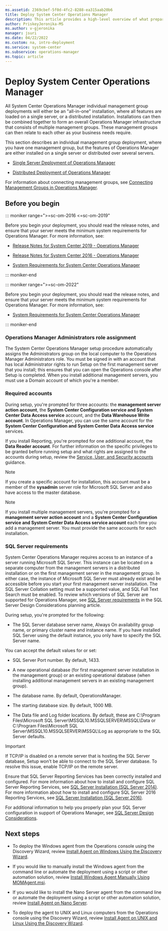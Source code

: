 ```yaml
---
ms.assetid: 2369cbef-5f0d-4fc2-8288-ea315aab20b6
title: Deploy System Center Operations Manager
description: This article provides a high-level overview of what preparations you should make before deploying Operations Manager.
author: PriskeyJeronika-MS
ms.author: v-gjeronika
manager: jsuri
ms.date: 04/22/2022
ms.custom: na, intro-deployment
ms.service: system-center
ms.subservice: operations-manager
ms.topic: article
---
```


# Deploy System Center Operations Manager



All System Center Operations Manager individual management group deployments will either be an "all-in-one" installation, where all features are loaded on a single server, or a distributed installation. Installations can then be combined together to form an overall Operations Manager infrastructure that consists of multiple management groups. These management groups can then relate to each other as your business needs require.

This section describes an individual management group deployment, where you have one management group, but the features of Operations Manager are either installed on a single server or distributed over several servers.

- [Single Server Deployment of Operations Manager](deploy-single-server.md)

- [Distributed Deployment of Operations Manager](deploy-distributed-deployment.md)

For information about connecting management groups, see [Connecting Management Groups in Operations Manager](manage-connecting-mgmtgroups.md).

## Before you begin

::: moniker range=">=sc-om-2016 <=sc-om-2019"

Before you begin your deployment, you should read the release notes, and ensure that your server meets the minimum system requirements for Operations Manager. For more information, see:

- [Release Notes for System Center 2019 - Operations Manager](./release-notes-om.md?preserve-view=true&view=sc-om-2019)

-   [Release Notes for System Center 2016 - Operations Manager](./release-notes-om.md?preserve-view=true&view=sc-om-2016)

- [System Requirements for System Center Operations Manager](./system-requirements.md)

::: moniker-end

::: moniker range=">=sc-om-2022"

Before you begin your deployment, you should read the release notes, and ensure that your server meets the minimum system requirements for Operations Manager. For more information, see:

- [System Requirements for System Center Operations Manager](./system-requirements.md)

::: moniker-end

### Operations Manager Administrators role assignment

The System Center Operations Manager setup procedure automatically assigns the Administrators group on the local computer to the Operations Manager Administrators role. You must be signed in with an account that has local Administrator rights to run Setup on the first management server that you install; this ensures that you can open the Operations console after Setup is completed. When you install additional management servers, you must use a Domain account of which you're a member.

### Required accounts

During setup, you're prompted for three accounts: the **management server action account**,  the **System Center Configuration service and System Center Data Access service** account, and the **Data Warehouse Write account**. In Operations Manager, you can use the same account for the **System Center Configuration and System Center Data Access service** services.

If you install Reporting, you're prompted for one additional account, the **Data Reader account**. For further information on the specific privileges to be granted before running setup and what rights are assigned to the accounts during setup, review the [Service, User, and Security accounts](plan-security-accounts.md) guidance.  

> [!NOTE]
> If you create a specific account for installation, this account must be a member of the **sysadmin** server role for Microsoft SQL Server and also have access to the master database.

> [!NOTE]
> If you install multiple management servers, you're prompted for a **management server action account** and a **System Center Configuration service and System Center Data Access service account** each time you add a management server. You must provide the same accounts for each installation.

### SQL Server requirements

System Center Operations Manager requires access to an instance of a server running Microsoft SQL Server. This instance can be located on a separate computer from the management servers in a distributed installation or on the first management server in the management group. In either case, the instance of Microsoft SQL Server must already exist and be accessible before you start your first management server installation. The SQL Server Collation setting must be a supported value, and SQL Full Text Search must be enabled.  To review which versions of SQL Server are supported for Operations Manager, see [SQL Server requirements](plan-sqlserver-design.md#sql-server-requirements) in the SQL Server Design Considerations planning article.

During setup, you're prompted for the following:

- The SQL Server database server name, Always On availability group name, or primary cluster name and instance name. If you have installed SQL Server using the default instance, you only have to specify the SQL Server name.  

You can accept the default values for or set:

- SQL Server Port number. By default, 1433.

- A new operational database (for first management server installation in the management group) or an existing operational database (when installing additional management servers in an existing management group).

- The database name. By default, OperationsManager.

- The starting database size. By default, 1000 MB.

- The Data file and Log folder locations. By default, these are C:\Program Files\Microsoft SQL Server\MSSQL10.MSSQLSERVER\MSSQL\Data or C:\Program Files\Microsoft SQL Server\MSSQL10.MSSQLSERVER\MSSQL\Log as appropriate to the SQL Server defaults.

> [!IMPORTANT]
> If TCP/IP is disabled on a remote server that is hosting the SQL Server database, Setup won't be able to connect to the SQL Server database. To resolve this issue, enable TCP/IP on the remote server.

Ensure that SQL Server Reporting Services has been correctly installed and configured. For more information about how to install and configure SQL Server Reporting Services, see [SQL Server Installation (SQL Server 2014)](/sql/reporting-services/install-windows/install-reporting-services-native-mode-report-server?viewFallbackFrom=sql-server-2014). For more information about how to install and configure SQL Server 2016 Reporting Services, see [SQL Server Installation (SQL Server 2016)](/sql/reporting-services/install-windows/install-reporting-services-native-mode-report-server).

For additional information to help you properly plan your SQL Server configuration in support of Operations Manager, see [SQL Server Design Considerations](plan-sqlserver-design.md).  

## Next steps

- To deploy the Windows agent from the Operations console using the Discovery Wizard, review [Install Agent on Windows Using the Discovery Wizard](~/scom/manage-deploy-windows-agent-console.md).

- If you would like to manually install the Windows agent from the command line or automate the deployment using a script or other automation solution, review [Install Windows Agent Manually Using MOMAgent.msi](~/scom/manage-deploy-windows-agent-manually.md).

- If you would like to install the Nano Server agent from the command line or automate the deployment using a script or other automation solution, review [Install Agent on Nano Server](manage-deploy-windows-agent-nano.md).

- To deploy the agent to UNIX and Linux computers from the Operations console using the Discovery Wizard, review [Install Agent on UNIX and Linux Using the Discovery Wizard](~/scom/manage-deploy-crossplat-agent-console.md).
